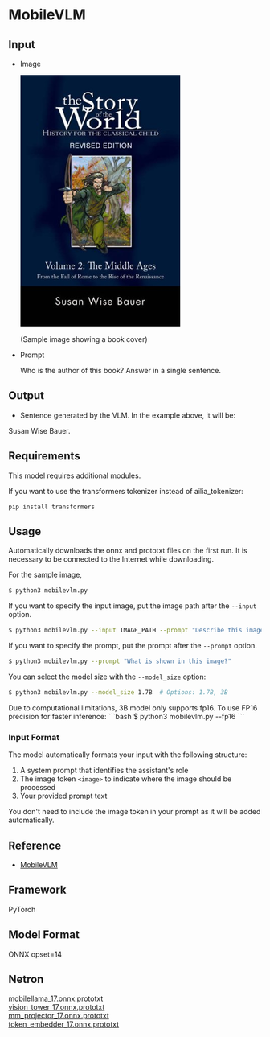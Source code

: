 # MobileVLM

## Input

- Image

  ![Input](demo.jpg)

  (Sample image showing a book cover)

- Prompt

  Who is the author of this book? Answer in a single sentence.

## Output

- Sentence generated by the VLM. In the example above, it will be:

Susan Wise Bauer.

## Requirements

This model requires additional modules.

If you want to use the transformers tokenizer instead of ailia_tokenizer:

```
pip install transformers
```

## Usage
Automatically downloads the onnx and prototxt files on the first run.
It is necessary to be connected to the Internet while downloading.

For the sample image,
```bash
$ python3 mobilevlm.py
```

If you want to specify the input image, put the image path after the `--input` option.  
```bash
$ python3 mobilevlm.py --input IMAGE_PATH --prompt "Describe this image."
```

If you want to specify the prompt, put the prompt after the `--prompt` option.  
```bash
$ python3 mobilevlm.py --prompt "What is shown in this image?"
```

You can select the model size with the `--model_size` option:
```bash
$ python3 mobilevlm.py --model_size 1.7B  # Options: 1.7B, 3B
```

<!--->
Due to computational limitations, 3B model only supports fp16.

To use FP16 precision for faster inference:
```bash
$ python3 mobilevlm.py --fp16
```
<!--->


### Input Format

The model automatically formats your input with the following structure:
1. A system prompt that identifies the assistant's role
2. The image token `<image>` to indicate where the image should be processed
3. Your provided prompt text

You don't need to include the image token in your prompt as it will be added automatically. 

## Reference

- [MobileVLM](https://github.com/Meituan-AutoML/MobileVLM)

## Framework

PyTorch

## Model Format

ONNX opset=14

## Netron

[mobilellama_17.onnx.prototxt](https://netron.app/?url=https://storage.googleapis.com/ailia-models/mobilevlm/mobilellama_17.onnx.prototxt)  
[vision_tower_17.onnx.prototxt](https://netron.app/?url=https://storage.googleapis.com/ailia-models/mobilevlm/vision_tower_17.onnx.prototxt)  
[mm_projector_17.onnx.prototxt](https://netron.app/?url=https://storage.googleapis.com/ailia-models/mobilevlm/mm_projector_17.onnx.prototxt)  
[token_embedder_17.onnx.prototxt](https://netron.app/?url=https://storage.googleapis.com/ailia-models/mobilevlm/token_embedder_17.onnx.prototxt)
